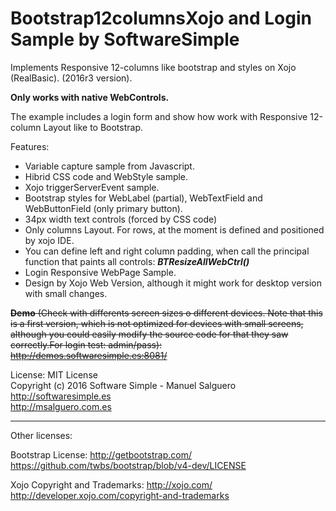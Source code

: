 # Bootstrap12columnsXojo and Login Sample by SoftwareSimple
Implements Responsive 12-columns like bootstrap and styles on Xojo (RealBasic). (2016r3 version).

**Only works with native WebControls.**

The example includes a login form and show how work with Responsive 12-column Layout like to Bootstrap.

Features:
- Variable capture sample from Javascript.
- Hibrid CSS code and WebStyle sample.
- Xojo triggerServerEvent sample.
- Bootstrap styles for WebLabel (partial), WebTextField and WebButtonField (only primary button).
- 34px width text controls (forced by CSS code)
- Only columns Layout. For rows, at the moment is defined and positioned by xojo IDE.
- You can define left and right column padding, when call the principal function that paints all controls: **_BTResizeAllWebCtrl()_**
- Login Responsive WebPage Sample.
- Design by Xojo Web Version, although it might work for desktop version with small changes.

~~**Demo**
(Check with differents screen sizes o different devices. Note that this is a first version, which is not optimized for devices with small screens, although you could easily modify the source code for that they saw correctly.For login test: admin/pass):<br>
http://demos.softwaresimple.es:8081/~~

License:
MIT License<br>
Copyright (c) 2016 Software Simple - Manuel Salguero<br>
http://softwaresimple.es <br>
http://msalguero.com.es

------
Other licenses:

Bootstrap License:
http://getbootstrap.com/
https://github.com/twbs/bootstrap/blob/v4-dev/LICENSE

Xojo Copyright and Trademarks:
http://xojo.com/
http://developer.xojo.com/copyright-and-trademarks
